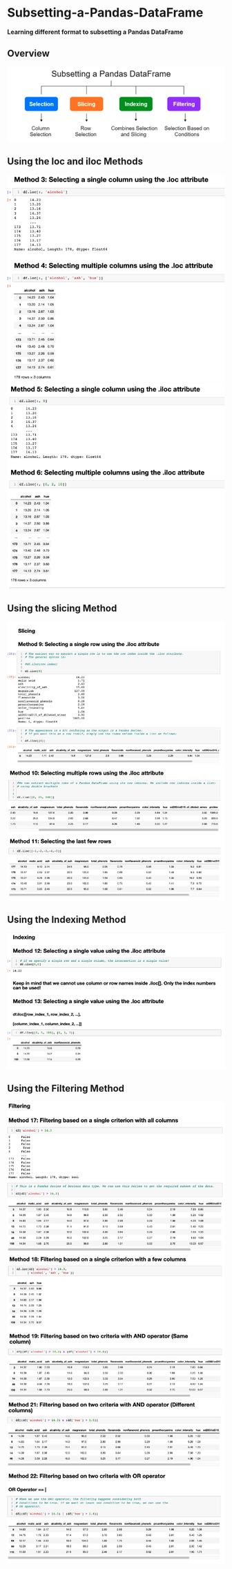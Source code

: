 # Subsetting-a-Pandas-DataFrame
**Learning different format to subsetting a Pandas DataFrame**

## Overview

<img src="img/Subsetting Pandas.png" >

## Using the loc and iloc Methods

<img src="img/LOC Method.png" > <img src="img/iloc Method.png" >

## Using the slicing Method 

<img src="img/Slicing.png" > <img src="img/iloc slicing method.png" > 

## Using the Indexing Method

<img src="img/indexing .png" >

## Using the Filtering Method

<img src="img/Filtering .png" >

<img src="img/Filtering 2.png" >
<img src="img/Filtering 3.png" >
